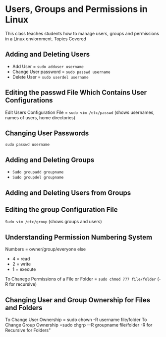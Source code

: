 # Users, Groups and Permissions in Linux

This class teaches students how to manage users, groups and permissions in a Linux enviornment.
Topics Covered

## Adding and Deleting Users
- Add User = `sudo adduser username`
- Change User password = `sudo passwd username`
- Delete User = `sudo userdel username`

## Editing the passwd File Which Contains User Configurations
Edit Users Configuration File = `sudo vim /etc/passwd` (shows usernames, names of users, home directories)

## Changing User Passwords
`sudo passwd username`

## Adding and Deleting Groups
- `Sudo groupadd groupname`
- `Sudo groupdel groupname`

## Adding and Deleting Users from Groups

## Editing the group Configuration File
`Sudo vim /etc/group` (shows groups and users)

## Understanding Permission Numbering System
Numbers = owner/group/everyone else
- 4 = read
- 2 = write
- 1 = execute

To Chanege Permissions of a File or Folder = `sudo chmod 777 file/folder` (-R for recursive)

## Changing User and Group Ownership for Files and Folders
To Change User Ownership = sudo chown -R username file/folder
To Change Group Ownership =sudo chgrp --R groupname file/folder
-R for Recursive for Folders"
